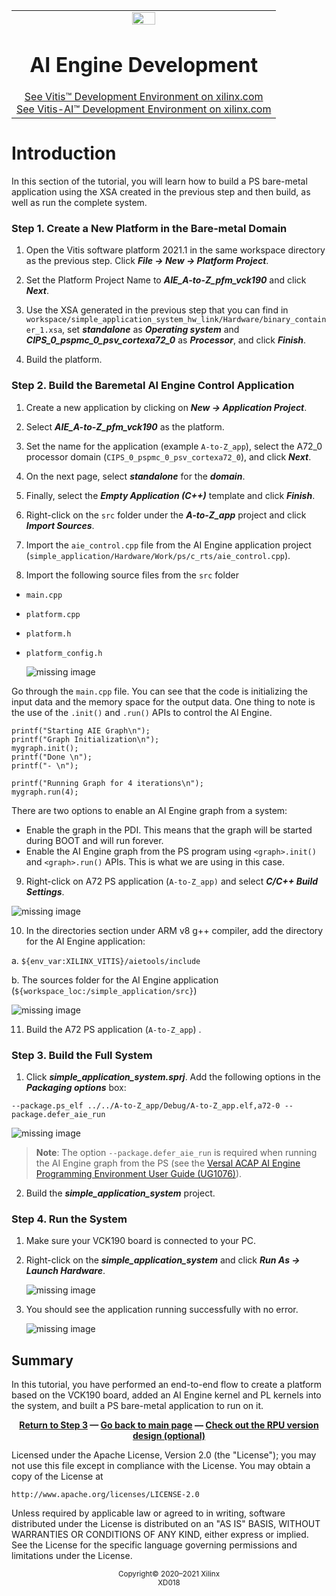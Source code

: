 ﻿<table class="sphinxhide" width="100%">
 <tr width="100%">
    <td align="center"><img src="https://raw.githubusercontent.com/Xilinx/Image-Collateral/main/xilinx-logo.png" width="30%"/><h1>AI Engine Development</h1>
    <a href="https://www.xilinx.com/products/design-tools/vitis.html">See Vitis™ Development Environment on xilinx.com</br></a>
    <a href="https://www.xilinx.com/products/design-tools/vitis/vitis-ai.html">See Vitis-AI™ Development Environment on xilinx.com</a>
    </td>
 </tr>
</table>

# Introduction

In this section of the tutorial, you will learn how to build a PS bare-metal application using the XSA created in the previous step and then build, as well as run the complete system.

### Step 1. Create a New Platform in the Bare-metal Domain

1. Open the Vitis software platform 2021.1 in the same workspace directory as the previous step. Click ***File → New →  Platform Project***.

2. Set the Platform Project Name to ***AIE_A-to-Z_pfm_vck190*** and click ***Next***.

3. Use the XSA generated in the previous step that you can find in `workspace/simple_application_system_hw_link/Hardware/binary_container_1.xsa`, set ***standalone*** as ***Operating system*** and ***CIPS_0_pspmc_0_psv_cortexa72_0*** as ***Processor***, and click ***Finish***.

4. Build the platform.

### Step 2. Build the Baremetal AI Engine Control Application

1. Create a new application by clicking on ***New → Application Project***.

2. Select ***AIE_A-to-Z_pfm_vck190*** as the platform.

3. Set the name for the application (example `A-to-Z_app`), select the A72_0 processor domain (`CIPS_0_pspmc_0_psv_cortexa72_0`), and click ***Next***.

4. On the next page, select ***standalone*** for the ***domain***.

5. Finally, select the ***Empty Application (C++)*** template and click ***Finish***.

6. Right-click on the ```src``` folder under the ***A-to-Z_app*** project and click ***Import Sources***.

7. Import the `aie_control.cpp` file from the AI Engine application project (`simple_application/Hardware/Work/ps/c_rts/aie_control.cpp`).

8. Import the following source files from the `src` folder
* `main.cpp`
* `platform.cpp`
* `platform.h`
* `platform_config.h`

    ![missing image](images/ps_app_import.png)

Go through the `main.cpp` file. You can see that the code is initializing the input data and the memory space for the output data. One thing to note is the use of the `.init()` and `.run()` APIs to control the AI Engine.

```
printf("Starting AIE Graph\n");
printf("Graph Initialization\n");
mygraph.init();
printf("Done \n");
printf("- \n");

printf("Running Graph for 4 iterations\n");
mygraph.run(4);
```

There are two options to enable an AI Engine graph from a system:
* Enable the graph in the PDI. This means that the graph will be started during BOOT and will run forever.
* Enable the AI Engine graph from the PS program using `<graph>.init()` and `<graph>.run()` APIs. This is what we are using in this case.

9. Right-click on A72 PS application (`A-to-Z_app)` and select ***C/C++ Build Settings***.

  ![missing image](images/ps_app_cfg1.png)

10. In the directories section under ARM v8 g++ compiler, add the directory for the AI Engine application:

  a. `${env_var:XILINX_VITIS}/aietools/include`

  b. The sources folder for the AI Engine application (`${workspace_loc:/simple_application/src}`)

  ![missing image](images/ps_app_cfg2.png)

11. Build the A72 PS application (`A-to-Z_app`) .     

### Step 3. Build the Full System

1. Click ***simple_application_system.sprj***. Add the following options in the ***Packaging options*** box:

```
--package.ps_elf ../../A-to-Z_app/Debug/A-to-Z_app.elf,a72-0 --package.defer_aie_run
```

  ![missing image](images/package_option.png)

>**Note**: The option  `--package.defer_aie_run` is required when running the AI Engine graph from the PS (see the [Versal ACAP AI Engine Programming Environment User Guide (UG1076)](https://www.xilinx.com/cgi-bin/docs/rdoc?t=vitis+doc;v=2020.2;d=yii1603912637443.html)).

2. Build the ***simple_application_system*** project.


### Step 4. Run the System

1. Make sure your VCK190 board is connected to your PC.

2. Right-click on the ***simple_application_system*** and click ***Run As → Launch Hardware***.

      ![missing image](images/run-on-hw.png)

3. You should see the application running successfully with no error.

      ![missing image](images/hw_output.png)


## Summary

In this tutorial, you have performed an end-to-end flow to create a platform based on the VCK190 board, added an AI Engine kernel and PL kernels into the system, and built a PS bare-metal application to run on it.


<p align="center"><b><a href="./03-pl_application_creation.md">Return to Step 3</a> — <a href="./README.md">Go back to main page</a> — <a href="./05-RPU version[optional].md">Check out the RPU version design (optional)</a></b></p>




Licensed under the Apache License, Version 2.0 (the "License");
you may not use this file except in compliance with the License.
You may obtain a copy of the License at

    http://www.apache.org/licenses/LICENSE-2.0

Unless required by applicable law or agreed to in writing, software
distributed under the License is distributed on an "AS IS" BASIS,
WITHOUT WARRANTIES OR CONDITIONS OF ANY KIND, either express or implied.
See the License for the specific language governing permissions and
limitations under the License.

<p class="sphinxhide" align="center"><sup>Copyright&copy; 2020–2021 Xilinx</sup><br><sup>XD018</sup></br></p>
